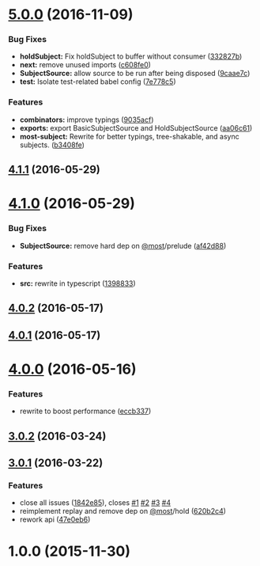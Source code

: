 <a name="5.0.0"></a>
# [5.0.0](https://github.com/mostjs-community/most-subject/compare/v4.1.1...v5.0.0) (2016-11-09)


### Bug Fixes

* **holdSubject:** Fix holdSubject to buffer without consumer ([332827b](https://github.com/mostjs-community/most-subject/commit/332827b))
* **next:** remove unused imports ([c608fe0](https://github.com/mostjs-community/most-subject/commit/c608fe0))
* **SubjectSource:** allow source to be run after being disposed ([9caae7c](https://github.com/mostjs-community/most-subject/commit/9caae7c))
* **test:** Isolate test-related babel config ([7e778c5](https://github.com/mostjs-community/most-subject/commit/7e778c5))


### Features

* **combinators:** improve typings ([9035acf](https://github.com/mostjs-community/most-subject/commit/9035acf))
* **exports:** export BasicSubjectSource and HoldSubjectSource ([aa06c61](https://github.com/mostjs-community/most-subject/commit/aa06c61))
* **most-subject:** Rewrite for better typings, tree-shakable, and async subjects. ([b3408fe](https://github.com/mostjs-community/most-subject/commit/b3408fe))



<a name="4.1.1"></a>
## [4.1.1](https://github.com/mostjs-community/most-subject/compare/v4.1.0...v4.1.1) (2016-05-29)



<a name="4.1.0"></a>
# [4.1.0](https://github.com/mostjs-community/most-subject/compare/v4.0.2...v4.1.0) (2016-05-29)


### Bug Fixes

* **SubjectSource:** remove hard dep on [@most](https://github.com/most)/prelude ([af42d88](https://github.com/mostjs-community/most-subject/commit/af42d88))


### Features

* **src:** rewrite in typescript ([1398833](https://github.com/mostjs-community/most-subject/commit/1398833))



<a name="4.0.2"></a>
## [4.0.2](https://github.com/mostjs-community/most-subject/compare/v4.0.1...v4.0.2) (2016-05-17)



<a name="4.0.1"></a>
## [4.0.1](https://github.com/mostjs-community/most-subject/compare/v4.0.0...v4.0.1) (2016-05-17)



<a name="4.0.0"></a>
# [4.0.0](https://github.com/mostjs-community/most-subject/compare/v3.0.2...v4.0.0) (2016-05-16)


### Features

* rewrite to boost performance ([eccb337](https://github.com/mostjs-community/most-subject/commit/eccb337))



<a name="3.0.2"></a>
## [3.0.2](https://github.com/mostjs-community/most-subject/compare/v3.0.1...v3.0.2) (2016-03-24)



<a name="3.0.1"></a>
## [3.0.1](https://github.com/mostjs-community/most-subject/compare/1.0.0...v3.0.1) (2016-03-22)


### Features

* close all issues ([1842e85](https://github.com/mostjs-community/most-subject/commit/1842e85)), closes [#1](https://github.com/mostjs-community/most-subject/issues/1) [#2](https://github.com/mostjs-community/most-subject/issues/2) [#3](https://github.com/mostjs-community/most-subject/issues/3) [#4](https://github.com/mostjs-community/most-subject/issues/4)
* reimplement replay and remove dep on [@most](https://github.com/most)/hold ([620b2c4](https://github.com/mostjs-community/most-subject/commit/620b2c4))
* rework api ([47e0eb6](https://github.com/mostjs-community/most-subject/commit/47e0eb6))



<a name="1.0.0"></a>
# 1.0.0 (2015-11-30)



